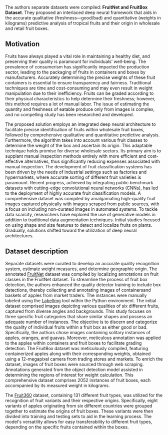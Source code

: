 The authors separate datasets were compiled: **FruitNet and FruitBox Dataset**. They proposed an interlaced deep neural framework that aids in the accurate qualitative (freshness—good/bad) and quantitative (weights in kilograms) predictive analysis of tropical fruits and their origin in wholesale and retail fruit boxes. 

## Motivation

Fruits have always played a vital role in maintaining a healthy diet, and preserving their quality is paramount for individuals’ well-being. The prevalence of consumerism has significantly impacted the production sector, leading to the packaging of fruits in containers and boxes by manufacturers. Accurately determining the precise weights of these fruit containers is essential to ensure transparency and fairness. Traditional techniques are time and cost-consuming and may even result in weight manipulation due to their inefficiency. Fruits can be graded according to their physical characteristics to help determine their freshness; however, this method requires a lot of manual labor. The issue of estimating the quantity and freshness of eatable produce only from images is complex, and no compelling study has been researched and developed.

The proposed solution employs an integrated deep neural architecture to facilitate precise identification of fruits within wholesale fruit boxes, followed by comprehensive qualitative and quantitative predictive analysis. Furthermore, the algorithm takes into account various fruit classes to determine the weight of the box and ascertain its origin. This adaptable technique holds promise for diverse wholesale sectors. Its primary aim is to supplant manual inspection methods entirely with more efficient and cost-effective alternatives, thus significantly reducing expenses associated with manual inspection. The development of fruit classification systems has been driven by the needs of industrial settings such as factories and hypermarkets, where accurate sorting of different fruit varieties is paramount. Recent progress, achieved by integrating public benchmark datasets with cutting-edge convolutional neural networks (CNNs), has led to the deployment of highly accurate fruit classification models. A comprehensive dataset was compiled by amalgamating high-quality fruit images captured physically with images scraped from public sources, with a focus on including non-curated images in automated systems. To tackle data scarcity, researchers have explored the use of generative models in addition to traditional data augmentation techniques. Initial studies focused on using shape and size features to detect and localize fruits on plants. Gradually, solutions shifted toward the utilization of deep neural architectures.

## Dataset description

Separate datasets were curated to develop an accurate quality recognition system, estimate weight measures, and determine geographic origin. The annotated [FruitNet](https://www.kaggle.com/datasets/shashwatwork/fruitnet-indian-fruits-dataset-with-quality) dataset was compiled by localizing annotations on fruit classes in the FruitNet dataset. To streamline the process of fruit box detection, the authors enhanced the quality detector training to include box detections, thereby collecting and annotating images of containersand baskets of apples from market traders. The instances were manually labeled using the [LabelImg](https://humansignal.com/) tool within the Python environment. The initial dataset comprised images depicting various qualities of six different fruits, captured from diverse angles and backgrounds. This study focuses on three specific fruit categories that share similar shapes and possess an adequate number of instances. The objective is to discern and categorize the quality of individual fruits within a fruit box as either good or bad. Specifically, the authors chose images containing solitary instances of apples, oranges, and guavas. Moreover, meticulous annotation was applied to the apples within containers and fruit boxes to facilitate grading detection. The FruitBox dataset was meticulously compiled, featuring containerized apples along with their corresponding weights, obtained using a 12-megapixel camera from trading stores and markets. To enrich the dataset, images of fruit boxes were sourced through web scraping. Annotations generated from the object detection model assisted in determining the regions of interest for weight calculation. This comprehensive dataset comprises 2052 instances of fruit boxes, each accompanied by its measured weight in kilograms.

The [Fruit360](https://www.kaggle.com/datasets/moltean/fruits) dataset, containing 131 different fruit types, was utilized for the recognition of fruit variants and their respective origins. Specifically, eight variants of apples originating from six different countries were grouped together to estimate the origins of fruit boxes. These variants were then divided into training and testing sets to aid in the learning process. The model's versatility allows for easy transferability to different fruit types, depending on the specific fruits contained within the boxes.

 